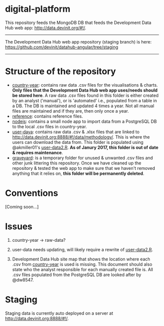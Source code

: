 # digital-platform

This repository feeds the MongoDB DB that feeds the Development Data Hub web app: http://data.devinit.org/#!/.

---

The Development Data Hub web app repository (staging branch) is here: https://github.com/devinit/datahub-angular/tree/staging

---

# Structure of the repository

- [country-year](https://github.com/devinit/digital-platform/tree/development/country-year): contains raw data .csv files for the visualisations & charts. **Only files that the Development Data Hub web app uses/needs should be stored here**. A raw data .csv files found in this folder is either created by an analyst ('manual'), or is 'automated' i.e., populated from a table in a DB. The DB is maintained and updated 4 times a year. Not all manual files are maintained and if they are, then only once a year.
- [reference](https://github.com/devinit/digital-platform/tree/development/reference): contains reference files. 
- [nodejs](https://github.com/devinit/digital-platform/tree/development/nodejs): contains a small node app to import data from a PostgreSQL DB to the local .csv files in country-year.
- [user-daya](https://github.com/devinit/digital-platform/tree/development/user-data): contains raw data .csv & .xlsx files that are linked to http://data.devinit.org:8888/#!/data/methodology/. This is where the users can download the data from. This folder is populated using @akmiller01's [user-data2.R](https://github.com/akmiller01/alexm-util/blob/master/DevInit/R/user-data2.R). **As of Janury 2017, this folder is out of date & requires maintenance**.
- [graveyard](https://github.com/devinit/digital-platform/tree/development/graveyard): is a temporary folder for unused & unwanted .csv files and other junk littering this repository. Once we have cleaned up the repository & tested the web app to make sure that we haven't removed anything that it relies on, **this folder will be permanently deleted**.

# Conventions

[Coming soon...]

# Issues

1) country-year → raw-data?

2) user-data needs updating, will likely require a rewrite of [user-data2.R](https://github.com/akmiller01/alexm-util/blob/master/DevInit/R/user-data2.R).

3) Development Data Hub site map that shows the location where each .csv from [country-year](https://github.com/devinit/digital-platform/tree/development/country-year) is used is missing. This document should also state who the analyst responsible for each manually created file is. All .csv files populated from the PostgreSQL DB are looked after by @dw8547.

# Staging

Staging data is currently auto deployed on a server at http://data.devinit.org:8888/#!/.
